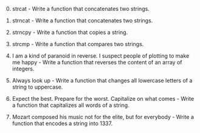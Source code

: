 0. strcat - Write a function that concatenates two strings.

1. strncat - Write a function that concatenates two strings.

2. strncpy - Write a function that copies a string.

3. strcmp - Write a function that compares two strings.

4. I am a kind of paranoid in reverse. I suspect people of plotting to make me happy - Write a function that reverses the content of an array of integers.

5. Always look up - Write a function that changes all lowercase letters of a string to uppercase.

6. Expect the best. Prepare for the worst. Capitalize on what comes - Write a function that capitalizes all words of a string.

7. Mozart composed his music not for the elite, but for everybody - Write a function that encodes a string into 1337.


